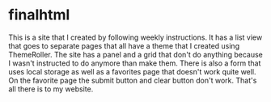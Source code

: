 # finalhtml
This is a site that I created by following weekly instructions. It has a list view that goes to separate pages that all have a theme that I created using ThemeRoller. The site has a panel and a grid that don't do anything because I wasn't instructed to do anymore than make them. There is also a form that uses local storage as well as a favorites page that doesn't work quite well. On the favorite page the submit button and clear button don't work. That's all there is to my website.
